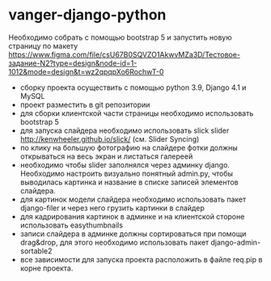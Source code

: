# vanger-django-python
Необходимо собрать с помощью bootstrap 5 и запустить новую страницу по макету 
https://www.figma.com/file/csU67B0SQVZO1AkwvMZa3D/Тестовое-задание-N2?type=design&node-id=1-1012&mode=design&t=wz2qpqpXo6RochwT-0 

- сборку проекта осуществить с помощью python 3.9, Django 4.1 и MySQL
- проект разместить в git репозитории
- для сборки клиентской части страницы необходимо использовать bootstrap 5
- для запуска слайдера необходимо использовать slick slider http://kenwheeler.github.io/slick/ (см. Slider Syncing)
- по клику на большую фотографию на слайдере фотки должны открываться на весь экран и листаться галереей
- необходимо чтобы slider заполнялся через админку django. Необходимо настроить визуально понятный admin.py, чтобы выводилась картинка и название в списке записей элементов слайдера.
- для картинок модели слайдера необходимо использовать пакет django-filer и через него грузить картинки в слайдер
- для кадрирования картинок в админке и на клиентской стороне использовать easythumbnails
- записи слайдера в админке должны сортироваться при помощи drag&drop, для этого необходимо использовать пакет django-admin-sortable2
- все зависимости для запуска проекта расположить в файле req.pip в корне проекта. 
